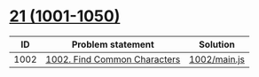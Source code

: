 # [21 (1001-1050)](https://leetcode.com/problemset/all/#page-21)


| ID   | Problem statement                                                                     | Solution                     |
|------|---------------------------------------------------------------------------------------|------------------------------|
| 1002 | [1002. Find Common Characters](https://leetcode.com/problems/find-common-characters/) | [1002/main.js](1002/main.js) |

